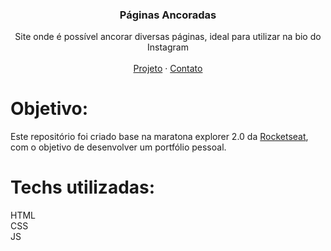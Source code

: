 <p align="center">

  <h3 align="center">Páginas Ancoradas</h3>

  <p align="center">
    Site onde é possível ancorar diversas páginas, ideal para utilizar na bio do Instagram
       <br />
    <br />
    <a href="https://nicolycunha.github.io/linked-pages">Projeto</a>
    ·
    <a href="https://www.linkedin.com/in/nicoly-oliveira-da-cunha/">Contato</a>
  </p>
</p>

# Objetivo:
Este repositório foi criado base na maratona explorer 2.0 da <a href="https://www.rocketseat.com.br/">Rocketseat</a>, com o objetivo de desenvolver um portfólio pessoal.

# Techs utilizadas: 
HTML<br>
CSS<br>
JS
